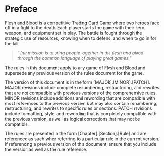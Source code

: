 # Preface

Flesh and Blood is a competitive Trading Card Game where two heroes face off in a fight to the death. Each player starts the game with their hero, weapon, and equipment set in play. The battle is fought through the strategic use of resources, knowing when to defend, and when to go in for the kill. 


> _"Our mission is to bring people together in the flesh and blood through the common language of playing great games."_


The rules in this document apply to any game of Flesh and Blood and supersede any previous version of the rules document for the game.

The version of this document is in the form [MAJOR].[MINOR].[PATCH]. MAJOR revisions include complete renumbering, restructuring, and rewrites that are not compatible with previous versions of the comprehensive rules. MINOR revisions include additions and rewording that are compatible with most references to the previous version but may also contain renumbering, restructuring, and rewrites to specific rules or sections. PATCH revisions include formatting, style, and rewording that is completely compatible with the previous version, as well as logical corrections that may not be compatible.

The rules are presented in the form [Chapter].[Section].[Rule] and are referenced as such when referring to a particular rule in the current version. If referencing a previous version of this document, ensure that you include the version as well as the rule reference.